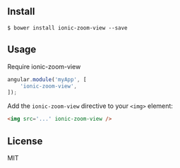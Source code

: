 ## Install

```
$ bower install ionic-zoom-view --save
```

## Usage

Require ionic-zoom-view

```js
angular.module('myApp', [
    'ionic-zoom-view',
]);
```

Add the ```ionic-zoom-view``` directive to your ```<img>``` element:

```html
<img src='...' ionic-zoom-view />
```

## License

MIT
